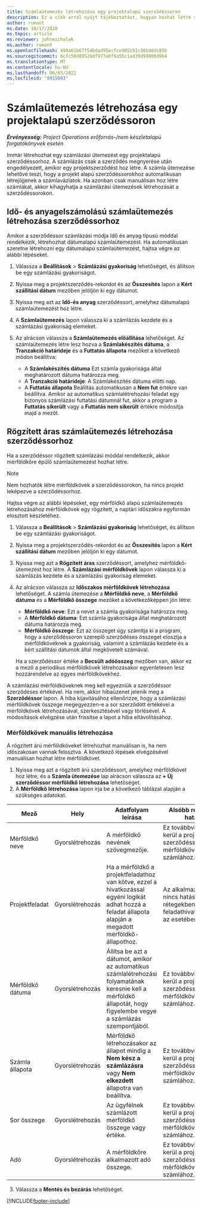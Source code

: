 ```yaml
---
title: Számlaütemezés létrehozása egy projektalapú szerződéssoron
description: Ez a cikk arról nyújt tájékoztatást, hogyan hozhat létre számlaütemezéseket és mérföldköveket a szerződéssorokon.
author: rumant
ms.date: 10/17/2020
ms.topic: article
ms.reviewer: johnmichalak
ms.author: rumant
ms.openlocfilehash: 490a61b67f54bdad95ecfce905191c381dddc85b
ms.sourcegitcommit: 6cfc50d89528df977a8f6a55c1ad39d99800d9b4
ms.translationtype: MT
ms.contentlocale: hu-HU
ms.lasthandoff: 06/03/2022
ms.locfileid: "8915003"
---
```

# <a name="create-an-invoice-schedule-on-a-project-based-contract-line"></a>Számlaütemezés létrehozása egy projektalapú szerződéssoron 

_**Érvényesség:** Project Operations erőforrás-/nem készletalapú forgatókönyvek esetén_

Immár létrehozhat egy számlázási ütemezést egy projektalapú szerződéssorhoz. A számlázás csak a szerződés megnyerése után engedélyezett, amikor egy projektszerződést hoz létre. A számla ütemezése lehetővé teszi, hogy a projekt alapú szerződéssorokhoz automatikusan létrejöjjenek a számlavázlatok. Ha azonban csak manuálisan hoz létre számlákat, akkor kihagyhatja a számlázási ütemezések létrehozását a szerződéssorokon.

## <a name="create-a-time-and-material-invoice-schedule-for-a-contract-line"></a>Idő- és anyagelszámolású számlaütemezés létrehozása szerződéssorhoz

Amikor a szerződéssor számlázási módja Idő és anyag típusú móddal rendelkezik, létrehozhat dátumalapú számlaütemezést. Ha automatikusan szeretne létrehozni egy dátumalapú számlaütemezést, hajtsa végre az alábbi lépéseket.

1. Válassza a **Beállítások** > **Számlázási gyakoriság** lehetőséget, és állítson be egy számlázási gyakoriságot.
2. Nyissa meg a projektszerződés-rekordot és az **Összesítés** lapon a **Kért szállítási dátum** mezőben jelöljön ki egy dátumot.
3. Nyissa meg azt az **Idő-és anyag** szerződéssort, amelyhez dátumalapú számlaütemezést hoz létre. 
4. A **Számlaütemezés** lapon válassza ki a számlázás kezdete és a számlázási gyakoriság elemeket.
5. Az alrácson válassza a **Számlaütemezés előállítása** lehetőséget. Az számlaütemezés létre lesz hozva a **Számlakészítés dátuma**, a **Tranzakció határideje** és a **Futtatás állapota** mezőket a következő módon beállítva:

    - A **Számlakészítés dátuma** Ezt számla gyakorisága által meghatározott dátuma határozza meg.
    - A **Tranzakció határideje**: A Számlakészítés dátuma előtti nap.
    - A **Futtatás állapota** Beállítás automatikusan a **Nem fut** értékre van beállítva. Amikor az automatikus számlalétrehozási feladat egy bizonyos számlázási futtatási dátumnál fut, akkor a program a **Futtatás sikerült** vagy a **Futtatás nem sikerült** értékre módosítja majd a mezőt.

## <a name="create-a-fixed-price-invoice-schedule-for-a-contract-line"></a>Rögzített áras számlaütemezés létrehozása szerződéssorhoz

Ha a szerződéssor rögzített számlázási móddal rendelkezik, akkor mérföldkőre épülő számlaütemezést hozhat létre. 

> [!NOTE]
> Nem hozhatók létre mérföldkövek a szerződéssorokon, ha nincs projekt leképezve a szerződéssorhoz.

Hajtsa végre az alábbi lépéseket, egy mérföldkő alapú számlaütemezés létrehozásához mérföldkövek egy rögzített, a naptári időszakra egyformán elosztott készletéhez.

1. Válassza a **Beállítások** > **Számlázási gyakoriság** lehetőséget, és állítson be egy számlázási gyakoriságot.
2. Nyissa meg a projektszerződés-rekordot és az **Összesítés** lapon a **Kért szállítási dátum** mezőben jelöljön ki egy dátumot.
3. Nyissa meg azt a **Rögzített áras** szerződéssort, amelyhez mérföldkő-ütemezést hoz létre. A **Számlázási mérföldkövek** lapon válassza ki a számlázás kezdete és a számlázási gyakoriság elemeket. 
4. Az alrácson válassza az **Időszakos mérföldkövek létrehozása** lehetőséget. A számla ütemezése a **Mérföldkő neve**, a **Mérföldkő dátuma** és a **Mérföldkő összege** mezőket a következőképpen jön létre:

    - **Mérföldkő neve**: Ezt a nevet a számla gyakorisága határozza meg.
    - A **Mérföldkő dátuma**: Ezt számla gyakorisága által meghatározott dátuma határozza meg.
    - **Mérföldkő összege**: Ezt az összeget úgy számítja ki a program, hogy a szerződéssoron szereplő szerződéses összeget elosztja a mérföldköveknek a gyakoriság, valamint a számlázás kezdete és a kért szállítási dátumok által megkövetelt számával.

    Ha a szerződéssor értéke a **Becsült adóösszeg** mezőben van, akkor ez a mező a periodikus mérföldkövek létrehozásakor egyenletesen lesz hozzárendelve az egyes mérföldkövekhez.

A számlázási mérföldköveknek meg kell egyezniük a szerződéssor szerződéses értékével. Ha nem, akkor hibaüzenet jelenik meg a **Szerződéssor** lapon. A hiba kijavításához ellenőrizze, hogy a számlázási mérföldkövek összege megegyezzen-e a sor szerződött értékével a mérföldkövek létrehozásával, szerkesztésével vagy törlésével. A módosítások elvégzése után frissítse a lapot a hiba eltávolításához.

### <a name="manually-create-milestones"></a>Mérföldkövek manuális létrehozása

A rögzített árú mérföldköveket létrehozhat manuálisan is, ha nem időszakosan vannak felosztva. A következő lépések elvégzésével manuálisan hozhat létre mérföldkövet.

1. Nyissa meg azt a rögzített árú szerződéssort, amelyhez mérföldkövet hoz létre, és a **Számla ütemezése** lap alrácson válassza az **+ Új szerződéssor mérföldkő létrehozása** lehetőséget. 
2. A **Mérföldkő létrehozása** lapon írja be a következő táblázat alapján a szükséges adatokat.

| Mező | Hely | Adatfolyam leírása | Alsóbb rétegbeli hatás |
| --- | --- | --- | --- |
| Mérföldkő neve | Gyorslétrehozás | A mérföldkő nevének szövegmezője. | Ez továbbvitelre kerül a projekt szerződéssor-mérföldkövéhez és a számlához. |
| Projektfeladat | Gyorslétrehozás | Ha a mérföldkő a projektfeladathoz van kötve, ezzel a hivatkozással egyéni logikát adhat hozzá a feladat állapota alapján a megadott mérföldkő-állapothoz. | Az alkalmazásnak nincs hatása alsóbb rétegekben ennek a feladathivatkozásnak az esetében. |
| Mérföldkő dátuma | Gyorslétrehozás | Állítsa be azt a dátumot, amikor az automatikus számlalétrehozási folyamatának keresnie kell a mérföldkő állapotát, hogy figyelembe vegye a számlázás szempontjából. | Ez továbbvitelre kerül a projekt szerződéssor-mérföldkövéhez és a számlához. |
| Számla állapota | Gyorslétrehozás | Mérföldkő létrehozásakor az állapot mindig a **Nem kész a számlázásra** vagy **Nem elkezdett** állapotra van beállítva. | Ez továbbvitelre kerül a projekt szerződéssor-mérföldkövéhez és a számlához. |
| Sor összege | Gyorslétrehozás | Az ügyfélnek számlázott mérföldkő összege vagy értéke. | Ez továbbvitelre kerül a projekt szerződéssor-mérföldkövéhez és a számlához. |
| Adó | Gyorslétrehozás | A mérföldkőre alkalmazott adó összege. | Ez továbbvitelre kerül a projekt szerződéssor-mérföldkövéhez és a számlához. |

3. Válassza a **Mentés és bezárás** lehetőséget.


[!INCLUDE[footer-include](../includes/footer-banner.md)]